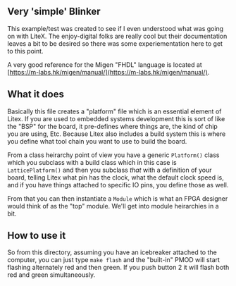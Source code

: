 Very 'simple' Blinker
---------------------

This example/test was created to see if I even understood what was going
on with LiteX. The enjoy-digital folks are really cool but their documentation
leaves a bit to be desired so there was some experiementation here to get
to this point.

A very good reference for the Migen "FHDL" language is 
located at [https://m-labs.hk/migen/manual/](https://m-labs.hk/migen/manual/).

## What it does

Basically this file creates a "platform" file which is an essential element
of Litex. If you are used to embedded systems development this is sort of
like the "BSP" for the board, it pre-defines where things are, the kind of
chip you are using, Etc. Because Litex also includes a build system this
is where you define what tool chain you want to use to build the board.

From a class heirarchy point of view you have a generic `Platform()` class
which you subclass with a build class which in this case is `LatticePlatform()`
and then you subclass _that_ with a definition of your board, telling
Litex what pin has the clock, what the default clock speed is, and if you
have things attached to specific IO pins, you define those as well.

From that you can then instantiate a `Module` which is what an FPGA
designer would think of as the "top" module. We'll get into module
heirarchies in a bit.

## How to use it

So from this directory, assuming you have an icebreaker attached to the
computer, you can just type `make flash` and the "built-in" PMOD will start
flashing alternately red and then green. If you push button 2 it will flash
both red and green simultaneously.
